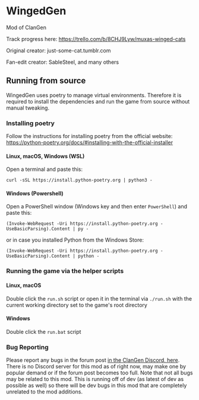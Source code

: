 # WingedGen

Mod of ClanGen

Track progress here: https://trello.com/b/8CHJ9Lyw/muxas-winged-cats

Original creator: just-some-cat.tumblr.com

Fan-edit creator: SableSteel, and many others

## Running from source
WingedGen uses poetry to manage virtual environments. Therefore it is required to install the dependencies and run the game from source without manual tweaking.

### Installing poetry
Follow the instructions for installing poetry from the official website: https://python-poetry.org/docs/#installing-with-the-official-installer

#### Linux, macOS, Windows (WSL)
Open a terminal and paste this:
```
curl -sSL https://install.python-poetry.org | python3 -
```

#### Windows (Powershell)
Open a PowerShell window (Windows key and then enter `PowerShell`) and paste this:
```
(Invoke-WebRequest -Uri https://install.python-poetry.org -UseBasicParsing).Content | py -
```
or in case you installed Python from the Windows Store:
```
(Invoke-WebRequest -Uri https://install.python-poetry.org -UseBasicParsing).Content | python -
```

### Running the game via the helper scripts
#### Linux, macOS
Double click the `run.sh` script or open it in the terminal via `./run.sh` with the current working directory set to the game's root directory

#### Windows
Double click the `run.bat` script

### Bug Reporting
Please report any bugs in the forum post [in the ClanGen Discord, here](https://discord.com/channels/1003759225522110524/1117124733083857068). There is no Discord server for this mod as of right now, may make one by popular demand or if the forum post becomes too full.
Note that not all bugs may be related to this mod. This is running off of dev (as latest of dev as possible as well) so there will be dev bugs in this mod that are completely unrelated to the mod additions.
